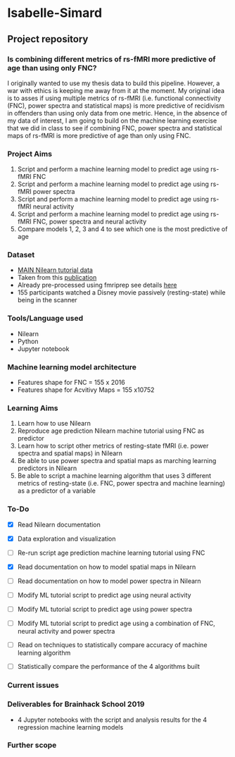 # Isabelle-Simard

## Project repository

### Is combining different metrics of rs-fMRI more predictive of age than using only FNC?

I originally wanted to use my thesis data to build this pipeline. However, a war with ethics is keeping me away from it at the moment. My original idea is to asses if using multiple metrics of rs-fMRI (i.e. functional connectivity (FNC), power spectra and statistical maps) is more predictive of recidivism in offenders than using only data from one metric. Hence, in the absence of my data of interest, I am going to build on the machine learning exercise that we did in class to see if combining FNC, power spectra and statistical maps of rs-fMRI is more predictive of age than only using FNC.

### Project Aims

1. Script and perform a machine learning model to predict age using rs-fMRI FNC
2. Script and perform a machine learning model to predict age using rs-fMRI power spectra
3. Script and perform a machine learning model to predict age using rs-fMRI neural activity
4. Script and perform a machine learning model to predict age using rs-fMRI FNC, power spectra and neural activity
5. Compare models 1, 2, 3 and 4 to see which one is the most predictive of age


### Dataset

* [MAIN Nilearn tutorial data](https://osf.io/5hju4/)
* Taken from this [publication](https://www.ncbi.nlm.nih.gov/pubmed/29531321)
* Already pre-processed using fmriprep see details [here](https://osf.io/wjtyq/)
* 155 participants watched a Disney movie passively (resting-state) while being in the scanner


### Tools/Language used

* Nilearn
* Python
* Jupyter notebook

### Machine learning model architecture
* Features shape for FNC = 155 x 2016
* Features shape for Acvitivy Maps = 155 x10752

### Learning Aims

1. Learn how to use Nilearn
2. Reproduce age prediction Nilearn machine tutorial using FNC as predictor
3. Learn how to script other metrics of resting-state fMRI (i.e. power spectra and spatial maps) in Nilearn
4. Be able to use power spectra and spatial maps as marching learning predictors in Nilearn
5. Be able to script a machine learning algorithm that uses 3 different metrics of resting-state (i.e. FNC, power spectra and machine learning) as a predictor of a variable

### To-Do

- [X]  Read Nilearn documentation
- [X]  Data exploration and visualization
- [ ]  Re-run script age prediction machine learning tutorial using FNC
- [X]  Read documentation on how to model spatial maps in Nilearn
- [ ]  Read documentation on how to model power spectra in Nilearn
- [ ]  Modify ML tutorial script to predict age using neural activity
- [ ]  Modify ML tutorial script to predict age using power spectra
- [ ]  Modify ML tutorial script to predict age using a combination of FNC, neural activity and power spectra
- [ ]  Read on techniques to statistically compare accuracy of machine learning algorithm
- [ ]  Statistically compare the performance of the 4 algorithms built


### Current issues

### Deliverables for Brainhack School 2019
* 4 Jupyter notebooks with the script and analysis results for the 4 regression machine learning models

### Further scope

